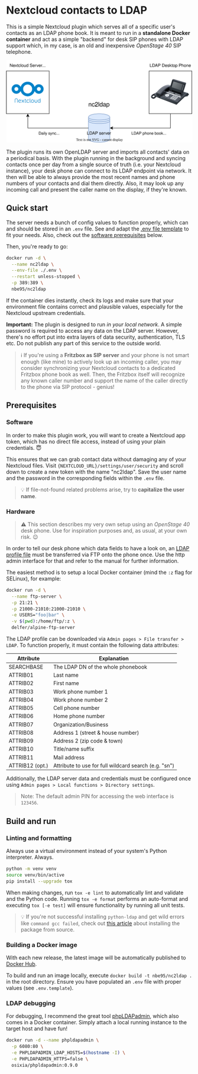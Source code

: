 # Nextcloud contacts to LDAP

This is a simple Nextcloud plugin which serves all of a specific user's contacts
as an LDAP phone book. It is meant to run in a **standalone Docker container** and
act as a simple "backend" for desk SIP phones with LDAP support which, in my
case, is an old and inexpensive *OpenStage 40* SIP telephone.

![Functional overview](./doc/nc2ldap.svg)

The plugin runs its own OpenLDAP server and imports all contacts' data on a
periodical basis. With the plugin running in the background and syncing contacts
once per day from a single source of truth (i.e. your Nextcloud instance), your
desk phone can connect to its LDAP endpoint via network. It then will be able to
always provide the most recent names and phone numbers of your contacts and dial
them directly. Also, it may look up any incoming call and present the caller
name on the display, if they're known.

## Quick start

The server needs a bunch of config values to function properly, which can and
should be stored in an `.env` file. See and adapt the
[.env file template](./.env.template) to fit your needs. Also, check out the
[software prerequisites](#software) below.

Then, you're ready to go:

```sh
docker run -d \
  --name nc2ldap \
  --env-file ./.env \
  --restart unless-stopped \
  -p 389:389 \
  nbe95/nc2ldap
```

If the container dies instantly, check its logs and make sure that your
environment file contains correct and plausible values, especially for the
Nextcloud upstream credentials.

**Important:** The plugin is designed to run *in your local network*. A simple
password is required to access any data on the LDAP server. However, there's no
effort put into extra layers of data security, authentication, TLS etc. Do not
publish any part of this service to the outside world.

> :information_source: If you're using a **Fritzbox as SIP server** and your
phone is not smart enough (like mine) to actively look up an incoming caller,
you may consider synchronizing your Nextcloud contacts to a dedicated Fritzbox
phone book as well. Then, the Fritzbox itself will recognize any known caller
number and support the name of the caller directly to the phone via SIP
protocol - genius!

## Prerequisites

### Software

In order to make this plugin work, you will want to create a Nextcloud app
token, which has no direct file access, instead of using your plain
credentials. :innocent:

This ensures that we can grab contact data without damaging any of your
Nextcloud files. Visit `{NEXTCLOUD_URL}/settings/user/security` and scroll down
to create a new token with the name "nc2ldap". Save the user name and the
password in the corresponding fields within the `.env` file.

> :bulb: If file-not-found related problems arise, try to **capitalize the user
name**.

### Hardware

> :warning: This section describes my very own setup using an *OpenStage 40*
desk phone. Use for inspiration purposes and, as usual, at your own risk. :wink:

In order to tell our desk phone which data fields to have a look on, an
[LDAP profile file](./os40-ldap-profile.txt) must be transferred via FTP onto
the phone once. Use the http admin interface for that and refer to the manual
for further information.

The easiest method is to setup a local Docker container (mind the `:z` flag for
SELinux), for example:

```sh
docker run -d \
  --name ftp-server \
  -p 21:21 \
  -p 21000-21010:21000-21010 \
  -e USERS="foo|bar" \
  -v $(pwd):/home/ftp/:z \
  delfer/alpine-ftp-server
```

The LDAP profile can be downloaded via `Admin pages > File transfer > LDAP`.
To function properly, it must contain the following data attributes:

| Attribute         | Explanation                                           |
|-------------------|-------------------------------------------------------|
| SEARCHBASE        | The LDAP DN of the whole phonebook                    |
| ATTRIB01          | Last name                                             |
| ATTRIB02          | First name                                            |
| ATTRIB03          | Work phone number 1                                   |
| ATTRIB04          | Work phone number 2                                   |
| ATTRIB05          | Cell phone number                                     |
| ATTRIB06          | Home phone number                                     |
| ATTRIB07          | Organization/Business                                 |
| ATTRIB08          | Address 1 (street & house number)                     |
| ATTRIB09          | Address 2 (zip code & town)                           |
| ATTRIB10          | Title/name suffix                                     |
| ATTRIB11          | Mail address                                          |
| ATTRIB12 (opt.)   | Attribute to use for full wildcard search (e.g. "sn") |

Additionally, the LDAP server data and credentials must be configured once using
`Admin pages > Local functions > Directory settings`.

> Note: The default admin PIN for accessing the web interface is `123456`.

## Build and run

### Linting and formatting

Always use a virtual environment instead of your system's Python interpreter.
Always.

```sh
python -m venv venv
source venv/bin/active
pip install --upgrade tox
```

When making changes, run `tox -e lint` to automatically lint and validate and
the Python code. Running `tox -e format` performs an auto-format and
executing `tox [-e test]` will ensure functionality by running all unit tests.

> :bulb: If you're not successful installing `python-ldap` and get wild errors
like `command gcc failed`, check out
[this article](https://www.python-ldap.org/en/python-ldap-3.3.0/installing.html#installing-from-source)
about installing the package from source.

### Building a Docker image

With each new release, the latest image will be automatically published to
[Docker Hub](https://hub.docker.com/r/nbe95/nc2ldap).

To build and run an image locally, execute `docker build -t nbe95/nc2ldap .` in
the root directory. Ensure you have populated an `.env` file with proper values
(see `.env.template`).

### LDAP debugging

For debugging, I recommend the great tool
[phpLDAPadmin](https://github.com/osixia/docker-phpLDAPadmin), which also
comes in a Docker container. Simply attach a local running instance to the
target host and have fun!

```sh
docker run -d --name phpldapadmin \
  -p 6080:80 \
  -e PHPLDAPADMIN_LDAP_HOSTS=$(hostname -I) \
  -e PHPLDAPADMIN_HTTPS=false \
  osixia/phpldapadmin:0.9.0
```
